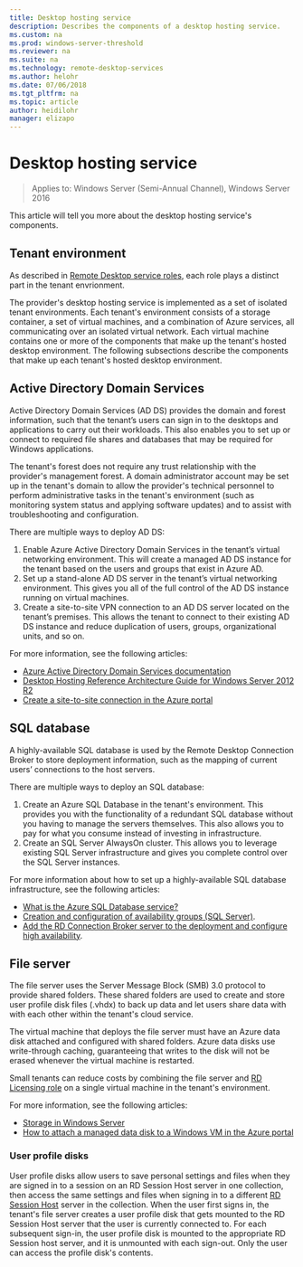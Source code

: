 ```yaml
---
title: Desktop hosting service
description: Describes the components of a desktop hosting service.
ms.custom: na
ms.prod: windows-server-threshold
ms.reviewer: na
ms.suite: na
ms.technology: remote-desktop-services
ms.author: helohr
ms.date: 07/06/2018
ms.tgt_pltfrm: na
ms.topic: article
author: heidilohr
manager: elizapo
---
```

# Desktop hosting service

>Applies to: Windows Server (Semi-Annual Channel), Windows Server 2016

This article will tell you more about the desktop hosting service's components.

## Tenant environment

As described in [Remote Desktop service roles](rds-roles.md), each role plays a distinct part in the tenant envrionment.

The provider's desktop hosting service is implemented as a set of isolated tenant environments. Each tenant's environment consists of a storage container, a set of virtual machines, and a combination of Azure services, all communicating over an isolated virtual network. Each virtual machine contains one or more of the components that make up the tenant's hosted desktop environment. The following subsections describe the components that make up each tenant's hosted desktop environment.

## Active Directory Domain Services

Active Directory Domain Services (AD DS) provides the domain and forest information, such that the tenant’s users can sign in to the desktops and applications to carry out their workloads. This also enables you to set up or connect to required file shares and databases that may be required for Windows applications.

The tenant's forest does not require any trust relationship with the provider's management forest. A domain administrator account may be set up in the tenant's domain to allow the provider's technical personnel to perform administrative tasks in the tenant's environment (such as monitoring system status and applying software updates) and to assist with troubleshooting and configuration.

There are multiple ways to deploy AD DS:

1. Enable Azure Active Directory Domain Services in the tenant’s virtual networking environment. This will create a managed AD DS instance for the tenant based on the users and groups that exist in Azure AD.
2. Set up a stand-alone AD DS server in the tenant’s virtual networking environment. This gives you all of the full control of the AD DS instance running on virtual machines.
3. Create a site-to-site VPN connection to an AD DS server located on the tenant’s premises. This allows the tenant to connect to their existing AD DS instance and reduce duplication of users, groups, organizational units, and so on.

For more information, see the following articles:

* [Azure Active Directory Domain Services documentation](https://docs.microsoft.com/azure/active-directory-domain-services/)
* [Desktop Hosting Reference Architecture Guide for Windows Server 2012 R2](https://docs.microsoft.com/azure/vpn-gateway/vpn-gateway-howto-site-to-site-resource-manager-portal)
* [Create a site-to-site connection in the Azure portal](https://docs.microsoft.com/azure/vpn-gateway/vpn-gateway-howto-site-to-site-resource-manager-portal)

## SQL database

A highly-available SQL database is used by the Remote Desktop Connection Broker to store deployment information, such as the mapping of current users’ connections to the host servers.

There are multiple ways to deploy an SQL database:

1. Create an Azure SQL Database in the tenant's environment. This provides you with the functionality of a redundant SQL database without you having to manage the servers themselves. This also allows you to pay for what you consume instead of investing in infrastructure.
2. Create an SQL Server AlwaysOn cluster. This allows you to leverage existing SQL Server infrastructure and gives you complete control over the SQL Server instances.

For more information about how to set up a highly-available SQL database infrastructure, see the following articles:

* [What is the Azure SQL Database service?](https://docs.microsoft.com/azure/sql-database/sql-database-technical-overview)
* [Creation and configuration of availability groups (SQL Server)](https://docs.microsoft.com/sql/database-engine/availability-groups/windows/creation-and-configuration-of-availability-groups-sql-server?view=sql-server-2017).
* [Add the RD Connection Broker server to the deployment and configure high availability](rds-connection-broker-cluster.md).

## File server

The file server uses the Server Message Block (SMB) 3.0 protocol to provide shared folders. These shared folders are used to create and store user profile disk files (.vhdx) to back up data and let users share data with with each other within the tenant's cloud service.

The virtual machine that deploys the file server must have an Azure data disk attached and configured with shared folders. Azure data disks use write-through caching, guaranteeing that writes to the disk will not be erased whenever the virtual machine is restarted.

Small tenants can reduce costs by combining the file server and [RD Licensing role](rds-roles.md#remote-desktop-licensing) on a single virtual machine in the tenant's environment.

For more information, see the following articles:

* [Storage in Windows Server](../../storage/storage.md)
* [How to attach a managed data disk to a Windows VM in the Azure portal](https://docs.microsoft.com/azure/virtual-machines/windows/attach-managed-disk-portal?toc=%2Fazure%2Fvirtual-machines%2Fwindows%2Fclassic%2Ftoc.json)

### User profile disks

User profile disks allow users to save personal settings and files when they are signed in to a session on an RD Session Host server in one collection, then access the same settings and files when signing in to a different [RD Session Host](rds-roles.md#remote-desktop-session-host) server in the collection. When the user first signs in, the tenant's file server creates a user profile disk that gets mounted to the RD Session Host server that the user is currently connected to. For each subsequent sign-in, the user profile disk is mounted to the appropriate RD Session host server, and it is unmounted with each sign-out. Only the user can access the profile disk's contents.